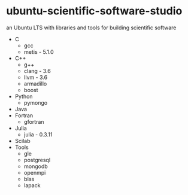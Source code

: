 # ubuntu-scientific-software-studio
an Ubuntu LTS with libraries and tools for building scientific software

* C
   - gcc
   - metis - 5.1.0
* C++
   - g++
   - clang - 3.6
   - llvm - 3.6
   - armadillo
   - boost
* Python
   - pymongo
* Java
* Fortran
   - gfortran
* Julia
   - julia - 0.3.11
* Scilab
* Tools
   - gle
   - postgresql
   - mongodb
   - openmpi
   - blas
   - lapack
